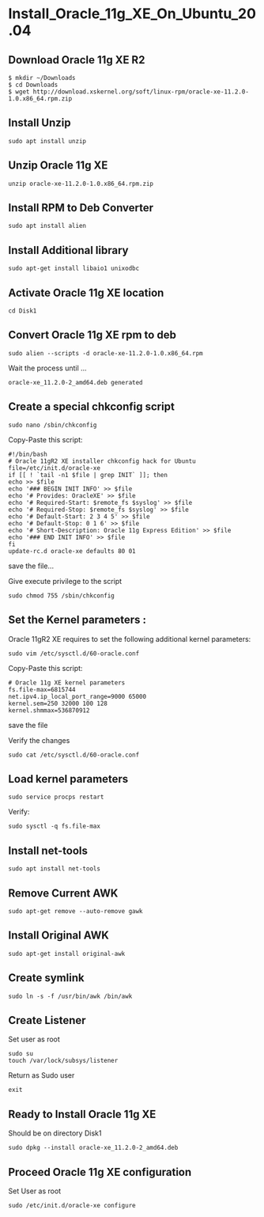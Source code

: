 # Install_Oracle_11g_XE_On_Ubuntu_20.04

## Download Oracle 11g XE R2
```
$ mkdir ~/Downloads
$ cd Downloads
$ wget http://download.xskernel.org/soft/linux-rpm/oracle-xe-11.2.0-1.0.x86_64.rpm.zip
```

## Install Unzip
```
sudo apt install unzip
```

## Unzip Oracle 11g XE
```
unzip oracle-xe-11.2.0-1.0.x86_64.rpm.zip
```
## Install RPM to Deb Converter
```
sudo apt install alien
```
## Install Additional library
```
sudo apt-get install libaio1 unixodbc
```
## Activate Oracle 11g XE location
```
cd Disk1
```
## Convert Oracle 11g XE rpm to deb
```
sudo alien --scripts -d oracle-xe-11.2.0-1.0.x86_64.rpm
```
Wait the process until ...
```
oracle-xe_11.2.0-2_amd64.deb generated
```
## Create a special chkconfig script
```
sudo nano /sbin/chkconfig
```
Copy-Paste this script:
```
#!/bin/bash
# Oracle 11gR2 XE installer chkconfig hack for Ubuntu
file=/etc/init.d/oracle-xe
if [[ ! `tail -n1 $file | grep INIT` ]]; then
echo >> $file
echo '### BEGIN INIT INFO' >> $file
echo '# Provides: OracleXE' >> $file
echo '# Required-Start: $remote_fs $syslog' >> $file
echo '# Required-Stop: $remote_fs $syslog' >> $file
echo '# Default-Start: 2 3 4 5' >> $file
echo '# Default-Stop: 0 1 6' >> $file
echo '# Short-Description: Oracle 11g Express Edition' >> $file
echo '### END INIT INFO' >> $file
fi
update-rc.d oracle-xe defaults 80 01
```
save the file...

Give execute privilege to the script
```
sudo chmod 755 /sbin/chkconfig
```
## Set the Kernel parameters :
Oracle 11gR2 XE requires to set the following additional kernel parameters:
```
sudo vim /etc/sysctl.d/60-oracle.conf
```
Copy-Paste this script:
```
# Oracle 11g XE kernel parameters  
fs.file-max=6815744  
net.ipv4.ip_local_port_range=9000 65000  
kernel.sem=250 32000 100 128 
kernel.shmmax=536870912
```
save the file

Verify the changes
```
sudo cat /etc/sysctl.d/60-oracle.conf 
```
## Load kernel parameters
```
sudo service procps restart 
```
Verify:
```
sudo sysctl -q fs.file-max
```
## Install net-tools
```
sudo apt install net-tools
```
## Remove Current AWK
```
sudo apt-get remove --auto-remove gawk
```
## Install Original AWK
```
sudo apt-get install original-awk  
```
## Create symlink
```
sudo ln -s -f /usr/bin/awk /bin/awk
```
## Create Listener
Set user as root
```
sudo su
touch /var/lock/subsys/listener 
```
Return as Sudo user
```
exit
```
## Ready to Install Oracle 11g XE
Should be on directory Disk1
```
sudo dpkg --install oracle-xe_11.2.0-2_amd64.deb
```
## Proceed Oracle 11g XE configuration
Set User as root
```
sudo /etc/init.d/oracle-xe configure
```

